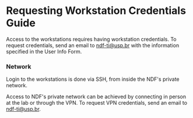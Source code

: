 # Requesting Workstation Credentials Guide

Access to the workstations requires having workstation credentials. To request credentials, send an email to ndf-ti@usp.br with the information specified in the User Info Form.

### Network

Login to the workstations is done via SSH, from inside the NDF's private network.

Access to NDF's private network can be achieved by connecting in person at the lab or through the VPN. To request VPN credentials, send an email to ndf-ti@usp.br.
